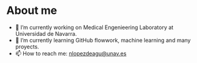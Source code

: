 # About me

- 🔭 I’m currently working on Medical Engenieering Laboratory at Universidad de Navarra.
- 🌱 I’m currently learning GitHub flowwork, machine learning and many proyects.
- 📫 How to reach me: nlopezdeagu@unav.es
